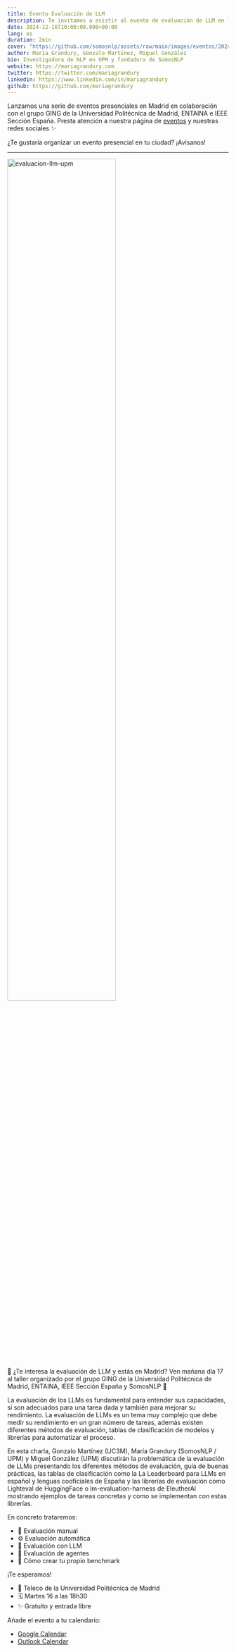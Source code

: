```yaml
---
title: Evento Evaluación de LLM
description: Te invitamos a asistir al evento de evaluación de LLM en la Universidad Politécnica de Madrid
date: 2024-12-16T10:00:00.000+00:00
lang: es
duration: 2min
cover: "https://github.com/somosnlp/assets/raw/main/images/eventos/20241217_evaluacion_llm_upm.png"
author: María Grandury, Gonzalo Martínez, Miguel González
bio: Investigadora de NLP en UPM y fundadora de SomosNLP
website: https://mariagrandury.com
twitter: https://twitter.com/mariagrandury
linkedin: https://www.linkedin.com/in/mariagrandury
github: https://github.com/mariagrandury
---
```


Lanzamos una serie de eventos presenciales en Madrid en colaboración con el grupo GING de la Universidad Politécnica de Madrid, ENTAINA e IEEE Sección España. Presta atención a nuestra página de [eventos](/eventos) y nuestras redes sociales ✨

¿Te gustaría organizar un evento presencial en tu ciudad? ¡Avísanos!

---

<div class="flex justify-center">
    <img src="https://github.com/somosnlp/assets/raw/main/images/eventos/20241217_evaluacion_llm_upm.png" alt="evaluacion-llm-upm" width="70%">
</div>

📣 ¿Te interesa la evaluación de LLM y estás en Madrid? Ven mañana día 17 al taller organizado por el grupo GING de la Universidad Politécnica de Madrid, ENTAINA, IEEE Sección España y SomosNLP 🤗 

La evaluación de los LLMs es fundamental para entender sus capacidades, si son adecuados para una tarea dada y también para mejorar su rendimiento. La evaluación de LLMs es un tema muy complejo que debe medir su rendimiento en un gran número de tareas, además existen diferentes métodos de evaluación, tablas de clasificación de modelos y librerías para automatizar el proceso.

En esta charla, Gonzalo Martínez (UC3M), María Grandury (SomosNLP / UPM) y Miguel González (UPM) discutirán la problemática de la evaluación de LLMs presentando los diferentes métodos de evaluación, guía de buenas prácticas, las tablas de clasificación como la La Leaderboard para LLMs en español y lenguas cooficiales de España y las librerías de evaluación como Lighteval de HuggingFace o lm-evaluation-harness de EleutherAI mostrando ejemplos de tareas concretas y como se implementan con estas librerías. 

En concreto trataremos:

- 👋 Evaluación manual
- ⚙️ Evaluación automática
- 🤖 Evaluación con LLM
- 👾 Evaluación de agentes
- 🔴 Cómo crear tu propio benchmark


¡Te esperamos!

- 📍 Teleco de la Universidad Politécnica de Madrid
- 🗓️ Martes 16 a las 18h30
- ✨ Gratuito y entrada libre

Añade el evento a tu calendario:

- [Google Calendar](https://calendar.google.com/calendar/render?action=TEMPLATE&dates=20241217T173000Z%2F20241217T183000Z&details=Lugar%3A%0AEscuela%20T%C3%A9cnica%20Superior%20de%20Ingenieros%20de%20Telecomunicaci%C3%B3n%20%28ETSIT%29%0AAv.%20Complutense%2C%2030%2C%20Edificio%20B%20Sala-B223%20%5B2%C2%AA%20planta%5D%0A%0APonentes%3A%0AGonzalo%20Mart%C3%ADnez%20%28UC3M%29%2C%20Mar%C3%ADa%20Grandury%20%28SomosNLP%20%2F%20UPM%29%2C%20Miguel%20Gonz%C3%A1lez%20%28UPM%29%0A%0ADescripci%C3%B3n%3A%0ALa%20evaluaci%C3%B3n%20de%20los%20LLMs%20es%20esencial%20para%20entender%20sus%20capacidades%2C%20adecuaci%C3%B3n%20a%20tareas%20y%20mejora%20de%20rendimiento.%0AEn%20esta%20charla%2C%20se%20analizar%C3%A1n%20m%C3%A9todos%2C%20gu%C3%ADas%2C%20tablas%20de%20clasificaci%C3%B3n%20y%20herramientas%20de%20evaluaci%C3%B3n%2C%20destacando%20su%20aplicaci%C3%B3n%20pr%C3%A1ctica.%0A%0AM%C3%A1s%20info%3A%0Ahttps%3A%2F%2Fsomosnlp.org%2Fblog%2Fevento-eval-llm-upm&location=Escuela%20T%C3%A9cnica%20Superior%20de%20Ingenieros%20de%20Telecomunicaci%C3%B3n%20%28ETSIT%29%20Av.%20Complutense%2C%2030&text=Evaluaci%C3%B3n%20de%20Grandes%20Modelos%20de%20Lenguaje%20%28LLM%29)
- [Outlook Calendar](https://outlook.live.com/calendar/0/action/compose?allday=false&body=Lugar%3A%0AEscuela%20T%C3%A9cnica%20Superior%20de%20Ingenieros%20de%20Telecomunicaci%C3%B3n%20%28ETSIT%29%0AAv.%20Complutense%2C%2030%2C%20Edificio%20B%20Sala-B223%20%5B2%C2%AA%20planta%5D%0A%0APonentes%3A%0AGonzalo%20Mart%C3%ADnez%20%28UC3M%29%2C%20Mar%C3%ADa%20Grandury%20%28SomosNLP%20%2F%20UPM%29%2C%20Miguel%20Gonz%C3%A1lez%20%28UPM%29%0A%0ADescripci%C3%B3n%3A%0ALa%20evaluaci%C3%B3n%20de%20los%20LLMs%20es%20esencial%20para%20entender%20sus%20capacidades%2C%20adecuaci%C3%B3n%20a%20tareas%20y%20mejora%20de%20rendimiento.%0AEn%20esta%20charla%2C%20se%20analizar%C3%A1n%20m%C3%A9todos%2C%20gu%C3%ADas%2C%20tablas%20de%20clasificaci%C3%B3n%20y%20herramientas%20de%20evaluaci%C3%B3n%2C%20destacando%20su%20aplicaci%C3%B3n%20pr%C3%A1ctica.%0A%0AM%C3%A1s%20info%3A%0Ahttps%3A%2F%2Fsomosnlp.org%2Fblog%2Fevento-eval-llm-upm&enddt=2024-12-17T19%3A30%3A00&location=Escuela%20T%C3%A9cnica%20Superior%20de%20Ingenieros%20de%20Telecomunicaci%C3%B3n%20%28ETSIT%29%20Av.%20Complutense%2C%2030&path=%2Fcalendar%2Faction%2Fcompose&rru=addevent&startdt=2024-12-17T18%3A30%3A00&subject=Evaluaci%C3%B3n%20de%20Grandes%20Modelos%20de%20Lenguaje%20%28LLM%29)
